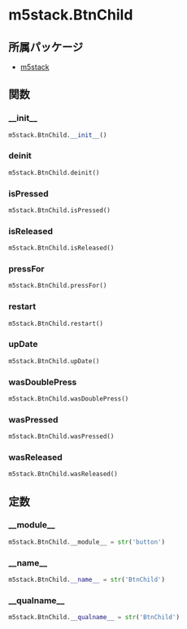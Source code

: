 # m5stack.BtnChild

## 所属パッケージ
- [m5stack](../../module/m5stack)

## 関数

### \_\_init\_\_
```python
m5stack.BtnChild.__init__()
```

### deinit
```python
m5stack.BtnChild.deinit()
```

### isPressed
```python
m5stack.BtnChild.isPressed()
```

### isReleased
```python
m5stack.BtnChild.isReleased()
```

### pressFor
```python
m5stack.BtnChild.pressFor()
```

### restart
```python
m5stack.BtnChild.restart()
```

### upDate
```python
m5stack.BtnChild.upDate()
```

### wasDoublePress
```python
m5stack.BtnChild.wasDoublePress()
```

### wasPressed
```python
m5stack.BtnChild.wasPressed()
```

### wasReleased
```python
m5stack.BtnChild.wasReleased()
```

## 定数

### \_\_module\_\_
```python
m5stack.BtnChild.__module__ = str('button')
```

### \_\_name\_\_
```python
m5stack.BtnChild.__name__ = str('BtnChild')
```

### \_\_qualname\_\_
```python
m5stack.BtnChild.__qualname__ = str('BtnChild')
```
